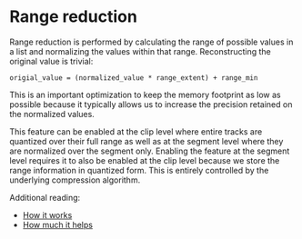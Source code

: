 # Range reduction

Range reduction is performed by calculating the range of possible values in a list and normalizing the values within that range. Reconstructing the original value is trivial:

`origial_value = (normalized_value * range_extent) + range_min`

This is an important optimization to keep the memory footprint as low as possible because it typically allows us to increase the precision retained on the normalized values.

This feature can be enabled at the clip level where entire tracks are quantized over their full range as well as at the segment level where they are normalized over the segment only. Enabling the feature at the segment level requires it to also be enabled at the clip level because we store the range information in quantized form. This is entirely controlled by the underlying compression algorithm.

Additional reading:

*  [How it works](http://nfrechette.github.io/2016/11/09/anim_compression_range_reduction/)
*  [How much it helps](http://nfrechette.github.io/2017/09/10/acl_v0.4.0/)
